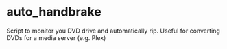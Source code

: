 # auto_handbrake
Script to monitor you DVD drive and automatically rip. Useful for converting DVDs for a media server (e.g. Plex)
